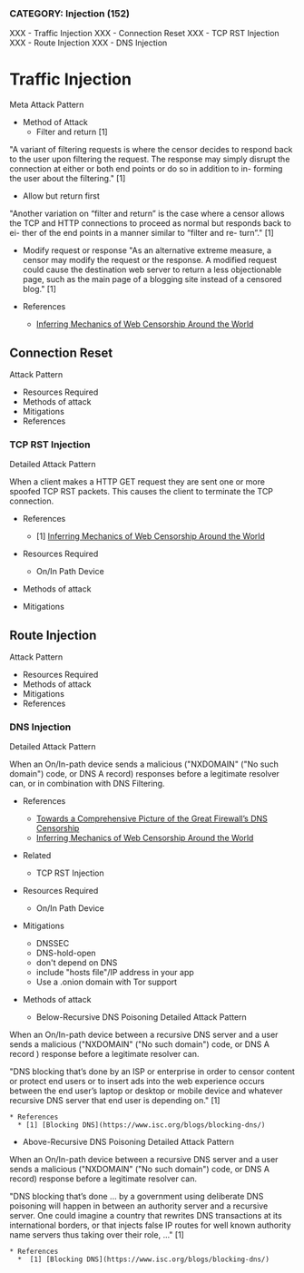 ### CATEGORY: Injection (152)
XXX - Traffic Injection
      XXX - Connection Reset
            XXX - TCP RST Injection
      XXX - Route Injection
            XXX - DNS Injection

# Traffic Injection

Meta Attack Pattern

* Method of Attack
  * Filter and return [1]

"A variant of filtering requests is where the censor decides to respond back to the user upon filtering the request.  The response may simply disrupt the connection at either or both end points or do so in addition to in- forming the user about the filtering." [1]

  * Allow but return first

"Another variation on “filter and return” is the case where a censor allows the TCP and HTTP connections to proceed as normal but responds back to ei- ther of the end points in a manner similar to “filter and re- turn”." [1]

  * Modify request or response
"As an alternative extreme measure, a censor may modify the request or the response.  A modified request could cause the destination web server to return a less objectionable page, such as the main page of a blogging site instead of a censored blog." [1]

* References
  * [Inferring Mechanics of Web Censorship Around the World](https://www.usenix.org/system/files/conference/foci12/foci12-final1.pdf)

## Connection Reset

Attack Pattern

* Resources Required
* Methods of attack
* Mitigations
* References


### TCP RST Injection

Detailed Attack Pattern

When a client makes a HTTP GET request they are sent one or more spoofed TCP RST packets. This causes the client to terminate the TCP connection.

* References
  * [1] [Inferring Mechanics of Web Censorship Around the World](https://www.usenix.org/system/files/conference/foci12/foci12-final1.pdf)

* Resources Required
  * On/In Path Device

* Methods of attack

* Mitigations

## Route Injection

Attack Pattern

* Resources Required
* Methods of attack
* Mitigations
* References

### DNS Injection

Detailed Attack Pattern

When an On/In-path device sends a malicious ("NXDOMAIN" ("No such domain") code, or DNS A record) responses before a legitimate resolver can, or in combination with DNS Filtering.

* References
  * [Towards a Comprehensive Picture of the Great Firewall’s DNS
Censorship](https://www.usenix.org/system/files/conference/foci14/foci14-anonymous.pdf)
  * [Inferring Mechanics of Web Censorship Around the World](https://www.usenix.org/system/files/conference/foci12/foci12-final1.pdf)

* Related
  * TCP RST Injection

* Resources Required
  * On/In Path Device

* Mitigations
  * DNSSEC
  * DNS-hold-open
  * don't depend on DNS
  * include "hosts file"/IP address in your app
  * Use a .onion domain with Tor support

* Methods of attack
  * Below-Recursive DNS Poisoning
Detailed Attack Pattern

When an On/In-path device between a recursive DNS server and a user sends a malicious ("NXDOMAIN" ("No such domain") code, or DNS A record ) response before a legitimate resolver can.

"DNS blocking that’s done by an ISP or enterprise in order to censor content or protect end users or to insert ads into the web experience occurs between the end user’s laptop or desktop or mobile device and whatever recursive DNS server that end user is depending on." [1]

    * References
      * [1] [Blocking DNS](https://www.isc.org/blogs/blocking-dns/)

  * Above-Recursive DNS Poisoning
Detailed Attack Pattern

When an On/In-path device between a recursive DNS server and a user sends a malicious ("NXDOMAIN" ("No such domain") code, or DNS A record) response before a legitimate resolver can.

"DNS blocking that’s done ... by a government using deliberate DNS poisoning will happen in between an authority server and a recursive server. One could imagine a country that rewrites DNS transactions at its international borders, or that injects false IP routes for well known authority name servers thus taking over their role, ..." [1]

    * References
      *  [1] [Blocking DNS](https://www.isc.org/blogs/blocking-dns/)
